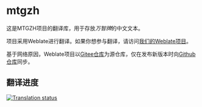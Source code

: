 # mtgzh

这是MTGZH项目的翻译库，用于存放*万智牌*的中文文本。

项目采用Weblate进行翻译。如果你想参与翻译，请访问[我们的Weblate项目](https://weblate.sbwsz.com)。

基于网络原因，Weblate项目以[Gitee仓库](https://gitee.com/heliumjt/mtgzh)为源仓库，仅在发布新版本时向[Github仓库](https://github.com/HeliumOctahelide/mtgzh)同步。

## 翻译进度

[![Translation status](https://weblate.sbwsz.com/widgets/mtgzh/-/svg-badge.svg)](https://weblate.sbwsz.com/engage/mtgzh/)